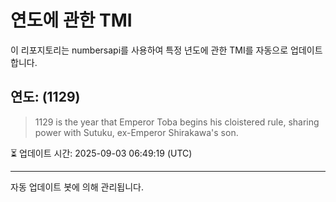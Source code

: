 
# 연도에 관한 TMI

이 리포지토리는 numbersapi를 사용하여 특정 년도에 관한 TMI를 자동으로 업데이트합니다.

## 연도: (1129)
> 1129 is the year that Emperor Toba begins his cloistered rule, sharing power with Sutuku, ex-Emperor Shirakawa's son.

⏳ 업데이트 시간: 2025-09-03 06:49:19 (UTC)

---
자동 업데이트 봇에 의해 관리됩니다.
